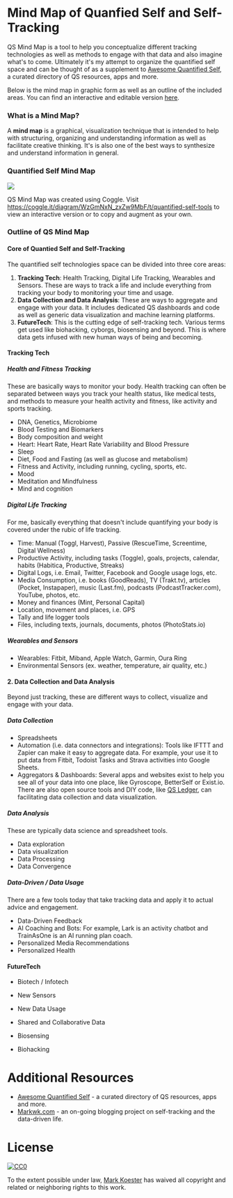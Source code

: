 # Mind Map of Quanfied Self and Self-Tracking

QS Mind Map is a tool to help you conceptualize different tracking technologies as well as methods to engage with that data and also imagine what's to come. Ultimately it's my attempt to organize the quantified self space and can be thought of as a supplement to [Awesome Quantified Self](https://github.com/woop/awesome-quantified-self), a curated directory of QS resources, apps and more. 

Below is the mind map in graphic form as well as an outline of the included areas. You can find an interactive and editable version [here](https://coggle.it/diagram/WzGmNxN_zxZw9MbF/t/quantified-self-tools). 

### What is a Mind Map?  

A **mind map** is a graphical, visualization technique that is intended to help with structuring, organizing and understanding information as well as facilitate creative thinking. It's is also one of the best ways to synthesize and understand information in general.

### Quantified Self Mind Map

![](https://github.com/markwk/qs_mind_map/raw/master/qs-mind-map-full.png)

QS Mind Map was created using Coggle. Visit https://coggle.it/diagram/WzGmNxN_zxZw9MbF/t/quantified-self-tools to view an interactive version or to copy and augment as your own.  

### Outline of QS Mind Map

#### Core of Quantied Self and Self-Tracking

The quantified self technologies space can be divided into three core areas: 

1. **Tracking Tech**: Health Tracking, Digital Life Tracking, Wearables and Sensors. These are ways to track a life and include everything from tracking your body to monitoring your time and usage.  
2. **Data Collection and Data Analysis**: These are ways to aggregate and engage with your data. It includes dedicated QS dashboards and code as well as generic data visualization and machine learning platforms. 
3. **FutureTech**: This is the cutting edge of self-tracking tech. Various terms get used like biohacking, cyborgs, biosensing and beyond. This is where data gets infused with new human ways of being and becoming. 

#### Tracking Tech

##### Health and Fitness Tracking

These are basically ways to monitor your body. Health tracking can often be separated between ways you track your health status, like medical tests, and methods to measure your health activity and fitness, like activity and sports tracking. 

- DNA, Genetics, Microbiome
- Blood Testing and Biomarkers
- Body composition and weight
- Heart: Heart Rate, Heart Rate Variability and Blood Pressure
- Sleep
- Diet, Food and Fasting (as well as glucose and metabolism)
- Fitness and Activity, including running, cycling, sports, etc. 
- Mood
- Meditation and Mindfulness
- Mind and cognition

##### Digital Life Tracking

For me, basically everything that doesn't include quantifying your body is covered under the rubic of life tracking. 

- Time: Manual (Toggl, Harvest), Passive (RescueTime, Screentime, Digital Wellness)
- Productive Activity, including tasks (Toggle), goals, projects, calendar, habits (Habitica, Productive, Streaks) 
- Digital Logs, i.e. Email, Twitter, Facebook and Google usage logs, etc. 
- Media Consumption, i.e. books (GoodReads), TV (Trakt.tv), articles (Pocket, Instapaper), music (Last.fm), podcasts (PodcastTracker.com), YouTube, photos, etc.
- Money and finances (Mint, Personal Capital)
- Location, movement and places, i.e. GPS
- Tally and life logger tools
- Files, including texts, journals, documents, photos (PhotoStats.io) 

##### Wearables and Sensors

- Wearables: Fitbit, Miband, Apple Watch, Garmin, Oura Ring
- Environmental Sensors (ex. weather, temperature, air quality, etc.) 

#### 2. Data Collection and Data Analysis

Beyond just tracking, these are different ways to collect, visualize and engage with your data. 

##### Data Collection

- Spreadsheets
- Automation (i.e. data connectors and integrations): Tools like IFTTT and Zapier can make it easy to aggregate data. For example, your use it to put data from Fitbit, Todoist Tasks and Strava activities into Google Sheets. 
- Aggregators & Dashboards: Several apps and websites exist to help you see all of your data into one place, like Gyroscope, BetterSelf or Exist.io. There are also open source tools and DIY code, like [QS Ledger](https://github.com/markwk/qs_ledger), can facilitating data collection and data visualization. 

##### Data Analysis 

These are typically data science and spreadsheet tools. 

- Data exploration
- Data visualization
- Data Processing
- Data Convergence

##### Data-Driven / Data Usage

There are a few tools today that take tracking data and apply it to actual advice and engagement.

- Data-Driven Feedback 
- AI Coaching and Bots:  For example, Lark is an activity chatbot and TrainAsOne is an AI running plan coach. 
- Personalized Media Recommendations
- Personalized Health   

#### FutureTech

- Biotech / Infotech

- New Sensors

- New Data Usage

- Shared and Collaborative Data

- Biosensing 

- Biohacking

  

# Additional Resources

-  [Awesome Quantified Self](https://github.com/woop/awesome-quantified-self) - a curated directory of QS resources, apps and more.
- [Markwk.com](http://www.markwk.com) - an on-going blogging project on self-tracking and the data-driven life. 



# License

[![CC0](http://mirrors.creativecommons.org/presskit/buttons/88x31/svg/cc-zero.svg)](https://creativecommons.org/publicdomain/zero/1.0/)

To the extent possible under law, [Mark Koester](http://www.markwk.com) has waived all copyright and related or neighboring rights to this work.